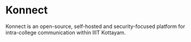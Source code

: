 # Konnect

Konnect is an open-source, self-hosted and security-focused platform for intra-college communication within IIIT Kottayam.